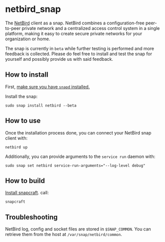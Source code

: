 # netbird_snap
The [NetBird](https://github.com/netbirdio/netbird) client as a snap.
NetBird combines a configuration-free peer-to-peer private network and a centralized access control system in a single platform, making it easy to create secure private networks for your organization or home.

The snap is currently in `beta` while further testing is performed and more feedback is collected.
Please do feel free to install and test the snap for yourself and possibly provide us with said feedback.

## How to install
First, [make sure you have `snapd` installed.](https://snapcraft.io/docs/installing-snap-on-ubuntu)

Install the snap:
```
sudo snap install netbird --beta
```
## How to use
Once the installation process done, you can connect your NetBird snap client with:
```
netbird up
```

Additionally, you can provide arguments to the `service run` daemon with:
```
sudo snap set netbird service-run-arguments="--log-level debug"
```
## How to build
[Install snapcraft](https://snapcraft.io/snapcraft).
call:
```
snapcraft
```
## Troubleshooting
NetBird log, config and socket files are stored in `$SNAP_COMMON`.
You can retrieve them from the host at `/var/snap/netbird/common`.
